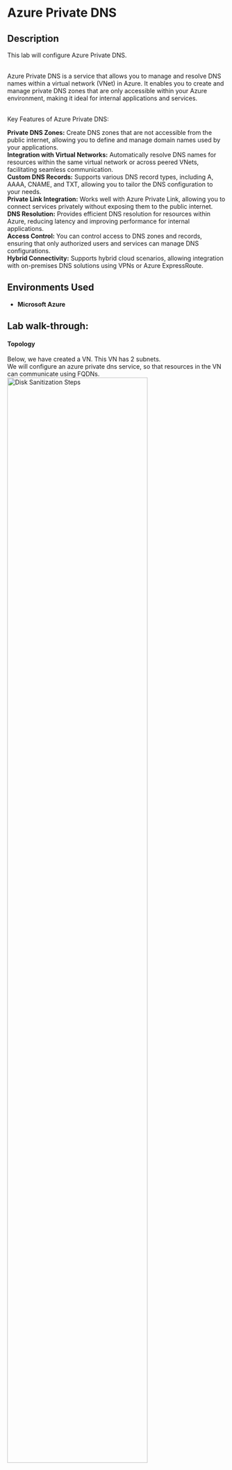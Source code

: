 <h1>Azure Private DNS</h1>

<h2>Description</h2>
This lab will configure Azure Private DNS.<br /><br />

Azure Private DNS is a service that allows you to manage and resolve DNS names within a virtual network (VNet) in Azure. It enables you to create and manage private DNS zones that are only accessible within your Azure environment, making it ideal for internal applications and services.<br /><br />


Key Features of Azure Private DNS:<br />

<b>Private DNS Zones:</b> Create DNS zones that are not accessible from the public internet, allowing you to define and manage domain names used by your applications.
<br />
<b>Integration with Virtual Networks:</b> Automatically resolve DNS names for resources within the same virtual network or across peered VNets, facilitating seamless communication.
<br />
<b>Custom DNS Records:</b> Supports various DNS record types, including A, AAAA, CNAME, and TXT, allowing you to tailor the DNS configuration to your needs.
<br />
<b>Private Link Integration:</b> Works well with Azure Private Link, allowing you to connect services privately without exposing them to the public internet.
<br />
<b>DNS Resolution:</b> Provides efficient DNS resolution for resources within Azure, reducing latency and improving performance for internal applications.
<br />
<b>Access Control:</b> You can control access to DNS zones and records, ensuring that only authorized users and services can manage DNS configurations.
<br />
<b>Hybrid Connectivity:</b> Supports hybrid cloud scenarios, allowing integration with on-premises DNS solutions using VPNs or Azure ExpressRoute.


<h2>Environments Used </h2>

- <b>Microsoft Azure</b>

<h2>Lab walk-through:</h2>

<p align="center">
<h4>Topology</h4>
Below, we have created a VN. This VN has 2 subnets. <br/>
We will configure an azure private dns service, so that resources in the VN can communicate using FQDNs.
<img src="https://i.imgur.com/EJ6N21j.png" height="80%" width="80%" alt="Disk Sanitization Steps"/>
<br />

<h4>Step 1</h4> 
Create a Bastion subnet.<br/>
<img src="https://i.imgur.com/M5MkGaP.png" height="80%" width="80%" alt="Disk Sanitization Steps"/>
<h4>Step 3</h4> 

<h4>Step 2</h4> 
Configure Bastion.<br/>
<img src="https://i.imgur.com/YnUlt3I.png" height="80%" width="80%" alt="Disk Sanitization Steps"/>
<h4>Step 3</h4>

<h4>Step 3</h4> 
Log into the VM.<br/>
<img src="https://i.imgur.com/tmw9F3Z.png" height="80%" width="80%" alt="Disk Sanitization Steps"/>
<img src="https://i.imgur.com/Vtbz3yY.png" height="80%" width="80%" alt="Disk Sanitization Steps"/>
